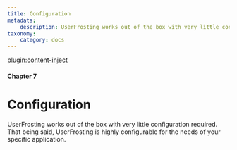 ```yaml
---
title: Configuration
metadata:
    description: UserFrosting works out of the box with very little configuration required.  That being said, UserFrosting is highly configurable for the needs of your specific application.
taxonomy:
    category: docs
---
```

[plugin:content-inject](/modular/_update5.0)

#### Chapter 7

# Configuration

UserFrosting works out of the box with very little configuration required.  That being said, UserFrosting is highly configurable for the needs of your specific application.
